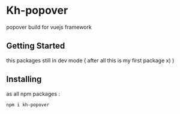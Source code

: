 # Kh-popover

popover build for vuejs framework

## Getting Started

this packages still in dev mode ( after all this is my first package x) )

## Installing

as all npm packages : 

```
npm i kh-popover
```